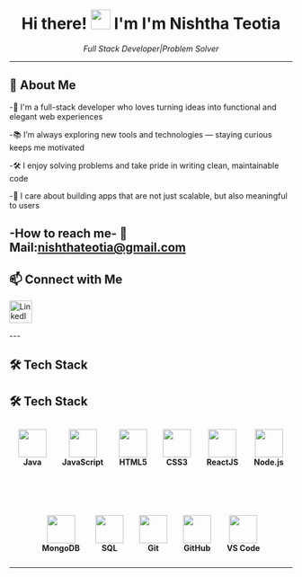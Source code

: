 <h1 align="center">
  Hi there! <img src="https://media.giphy.com/media/hvRJCLFzcasrR4ia7z/giphy.gif" width="35" style="margin-bottom: -5px;" /> I'm 
  <strong>I'm Nishtha Teotia</strong>
</h1>

<p align="center">
  <em>Full Stack Developer|Problem Solver</em>
</p>

---

## 🧠 About Me

-👋 I'm a full-stack developer who loves turning ideas into functional and elegant web experiences

-📚 I’m always exploring new tools and technologies — staying curious keeps me motivated

-🛠️ I enjoy solving problems and take pride in writing clean, maintainable code  

-🚀 I care about building apps that are not just scalable, but also meaningful to users

-How to reach me-
📧 Mail:nishthateotia@gmail.com
---

## 📫 Connect with Me
<p align="left">
  <a href="https://www.linkedin.com/in/nishtha-teotia-629450360?trk=blended-typeahead">
    <img src="https://cdn.jsdelivr.net/gh/devicons/devicon/icons/linkedin/linkedin-original.svg" alt="LinkedIn" width="40" style="vertical-align:middle;" />
  </a>
</p>
---

## 🛠️ Tech Stack

## 🛠️ Tech Stack

<div align="center">

<!-- First Row -->
<span style="display: inline-block; text-align: center; margin: 12px;">
  <img src="https://cdn.jsdelivr.net/gh/devicons/devicon/icons/java/java-original.svg" width="50"/><br/>
  <strong>Java</strong>
</span>
<span style="display: inline-block; text-align: center; margin: 12px;">
  <img src="https://cdn.jsdelivr.net/gh/devicons/devicon/icons/javascript/javascript-original.svg" width="50"/><br/>
  <strong>JavaScript</strong>
</span>
<span style="display: inline-block; text-align: center; margin: 12px;">
  <img src="https://cdn.jsdelivr.net/gh/devicons/devicon/icons/html5/html5-original.svg" width="50"/><br/>
  <strong>HTML5</strong>
</span>
<span style="display: inline-block; text-align: center; margin: 12px;">
  <img src="https://cdn.jsdelivr.net/gh/devicons/devicon/icons/css3/css3-original.svg" width="50"/><br/>
  <strong>CSS3</strong>
</span>
<span style="display: inline-block; text-align: center; margin: 12px;">
  <img src="https://cdn.jsdelivr.net/gh/devicons/devicon/icons/react/react-original.svg" width="50"/><br/>
  <strong>ReactJS</strong>
</span>
<span style="display: inline-block; text-align: center; margin: 12px;">
  <img src="https://cdn.jsdelivr.net/gh/devicons/devicon/icons/nodejs/nodejs-original.svg" width="50"/><br/>
  <strong>Node.js</strong>
</span>

<br/><br/>

<!-- Second Row -->
<span style="display: inline-block; text-align: center; margin: 12px;">
  <img src="https://cdn.jsdelivr.net/gh/devicons/devicon/icons/mongodb/mongodb-original.svg" width="50"/><br/>
  <strong>MongoDB</strong>
</span>
<span style="display: inline-block; text-align: center; margin: 12px;">
  <img src="https://cdn.jsdelivr.net/gh/devicons/devicon/icons/mysql/mysql-original.svg" width="50"/><br/>
  <strong>SQL</strong>
</span>
<span style="display: inline-block; text-align: center; margin: 12px;">
  <img src="https://cdn.jsdelivr.net/gh/devicons/devicon/icons/git/git-original.svg" width="50"/><br/>
  <strong>Git</strong>
</span>
<span style="display: inline-block; text-align: center; margin: 12px;">
  <img src="https://cdn.jsdelivr.net/gh/devicons/devicon/icons/github/github-original.svg" width="50"/><br/>
  <strong>GitHub</strong>
</span>
<span style="display: inline-block; text-align: center; margin: 12px;">
  <img src="https://cdn.jsdelivr.net/gh/devicons/devicon/icons/vscode/vscode-original.svg" width="50"/><br/>
  <strong>VS Code</strong>
</span>

</div>


---









